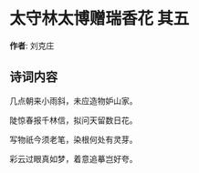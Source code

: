 # 太守林太博赠瑞香花  其五

**作者**: 刘克庄

## 诗词内容

几点朝来小雨斜，未应造物妒山家。

陡惊春报千林信，拟问天留数日花。

写物祇今须老笔，染根何处有灵芽。

彩云过眼真如梦，着意追摹岂好夸。

